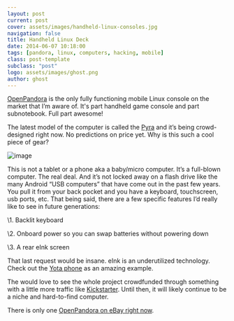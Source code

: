 ```yaml
---
layout: post
current: post
cover: assets/images/handheld-linux-consoles.jpg
navigation: false
title: Handheld Linux Deck
date: 2014-06-07 10:18:00
tags: [pandora, linux, computers, hacking, mobile]
class: post-template
subclass: "post"
logo: assets/images/ghost.png
author: ghost
---
```


[OpenPandora](https://href.li/?http://en.wikipedia.org/wiki/Pandora_(console)) is the only fully functioning mobile Linux console on the market that I’m aware of. It's part handheld game console and part subnotebook. Full part awesome! 

The latest model of the computer is called the [Pyra](https://href.li/?http://www.pyra-handheld.com/) and it’s being crowd-designed right now. No predictions on price yet. Why is this such a cool piece of gear?

![image](/assets/images/bloh-7.jpg)

This is not a tablet or a phone aka a baby/micro computer. It’s a full-blown computer. The real deal. And it’s not locked away on a flash drive like the many Android “USB computers” that have come out in the past few years. You pull it from your back pocket and you have a keyboard, touchscreen, usb ports, etc. That being said, there are a few specific features I’d really like to see in future generations:

\1. Backlit keyboard

\2. Onboard power so you can swap batteries without powering down

\3. A rear eInk screen

That last request would be insane. eInk is an underutilized technology. Check out the [Yota phone](https://href.li/?http://techcrunch.com/2014/02/23/next-gen-yotaphone/) as an amazing example. 

The would love to see the whole project crowdfunded through something with a little more traffic like [Kickstarter](https://href.li/?https://www.kickstarter.com/). Until then, it will likely continue to be a niche and hard-to-find computer.

There is only one [OpenPandora on eBay right now](https://t.umblr.com/redirect?z=http%3A%2F%2Fwww.ebay.com%2Fitm%2FOpen-Pandora-600MHz-Handheld-Console-Computer-Linux-Like-New-%2F261474920033%3F&t=MDY2Y2E1ZGRhNTk2NDE2YjY3NWIyNWE1ZGY3OTkyYWE0Y2EwODFmMCxCSWV1d2VybA%3D%3D&b=t%3Amc9oE5TJkAXO_RNMdoK8vQ&p=https%3A%2F%2Fsingularityhacker.com%2Fpost%2F85123100345%2Fhandheld-linux-consoles&m=1&ts=1642047027).
